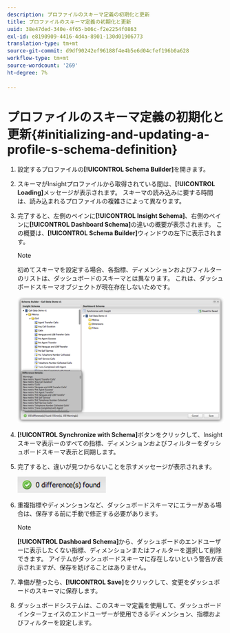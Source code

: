 ```yaml
---
description: プロファイルのスキーマ定義の初期化と更新
title: プロファイルのスキーマ定義の初期化と更新
uuid: 38e47ded-340e-4f65-b06c-f2e2254f0863
exl-id: e8190909-4416-4d4a-8901-130d01906773
translation-type: tm+mt
source-git-commit: d9df90242ef96188f4e4b5e6d04cfef196b0a628
workflow-type: tm+mt
source-wordcount: '269'
ht-degree: 7%

---
```


# プロファイルのスキーマ定義の初期化と更新{#initializing-and-updating-a-profile-s-schema-definition}

1. 設定するプロファイルの&#x200B;**[!UICONTROL Schema Builder]**&#x200B;を開きます。
1. スキーマがInsightプロファイルから取得されている間は、**[!UICONTROL Loading]**&#x200B;メッセージが表示されます。 スキーマの読み込みに要する時間は、読み込まれるプロファイルの複雑さによって異なります。
1. 完了すると、左側のペインに&#x200B;**[!UICONTROL Insight Schema]**、右側のペインに&#x200B;**[!UICONTROL Dashboard Schema]**&#x200B;の違いの概要が表示されます。 この概要は、**[!UICONTROL Schema Builder]**&#x200B;ウィンドウの左下に表示されます。

   >[!NOTE]
   >
   >初めてスキーマを設定する場合、各指標、ディメンションおよびフィルターのリストは、ダッシュボードのスキーマとは異なります。 これは、ダッシュボードスキーマオブジェクトが現在存在しないためです。

   ![](assets/schema_builder2.png)

1. **[!UICONTROL Synchronize with Schema]**&#x200B;ボタンをクリックして、Insightスキーマ表示ーのすべての指標、ディメンションおよびフィルターをダッシュボードスキーマ表示と同期します。
1. 完了すると、違いが見つからないことを示すメッセージが表示されます。

   ![](assets/diff_found.png)

1. 重複指標やディメンションなど、ダッシュボードスキーマにエラーがある場合は、保存する前に手動で修正する必要があります。

   >[!NOTE]
   >
   >**[!UICONTROL Dashboard Schema]**&#x200B;から、ダッシュボードのエンドユーザーに表示したくない指標、ディメンションまたはフィルターを選択して削除できます。 アイテムがダッシュボードスキーマに存在しないという警告が表示されますが、保存を妨げることはありません。

1. 準備が整ったら、**[!UICONTROL Save]**&#x200B;をクリックして、変更をダッシュボードのスキーマに保存します。
1. ダッシュボードシステムは、このスキーマ定義を使用して、ダッシュボードインターフェイスのエンドユーザーが使用できるディメンション、指標およびフィルターを設定します。
